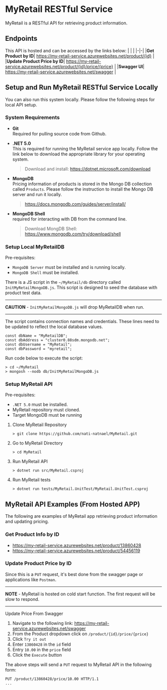 # MyRetail RESTful Service
MyRetail is a RESTful API for retrieving product information.

## Endpoints
This API is hosted and can be accessed by the links below:
| | |
|-|-|
|__Get Product by ID__| https://my-retail-service.azurewebsites.net/product/{id} |
|__Update Product Price by ID__| https://my-retail-service.azurewebsites.net/product/{id}/price/{price} |
|__Swagger UI__| https://my-retail-service.azurewebsites.net/swagger |

## Setup and Run MyRetail RESTful Service Locally
You can also run this system locally. Please follow the following steps for local API setup.

### System Requirements
* __Git__<br>
    Required for pulling source code from Github.

* __.NET 5.0__<br>
    This is required for running the MyRetail service app locally. Follow the link below to download the appropriate library for your operating system.<br>
    > Download and install: https://dotnet.microsoft.com/download

* __MongoDB__<br>
    Pricing information of products is stored in the Mongo DB collection called `Products`. Please follow the instruction to install the Mongo DB server and run it locally.
    > https://docs.mongodb.com/guides/server/install/

* __MongoDB Shell__<br>
    required for interacting with DB from the command line.
    > Download MongDB Shell: https://www.mongodb.com/try/download/shell

### Setup Local MyRetailDB
Pre-requisites:
* `MongoDB Server` must be installed and is running locally.
* `MongoDB Shell` must be installed.

There is a JS script in the `~/MyRetail/db` directory called `InitMyRetailMongoDB.js`. This script is designed to seed the database with product test data.<br>

---
**CAUTION** - `InitMyRetailMongoDB.js` will drop MyRetailDB when run.

---

The script contains connection names and credentials. These lines need to be updated to reflect the local database values. 
```
const dbName = "MyRetailDB"; 
const dbAddress = "cluster0.88sdm.mongodb.net";
const dbUsername = "MyRetail";
const dbPassword = "myretail";
```

Run code below to execute the script:
```
> cd ~/MyRetail
> mongosh --nodb db/InitMyRetailMongoDB.js
```

### Setup MyRetail API
Pre-requisites:
* `.NET 5.0` must be installed.
* MyRetail repository must cloned.
* Target MongoDB must be running

1. Clone MyRetail Repository

    ```
    > git clone https://github.com/nati-natnael/MyRetail.git
    ```
2. Go to MyRetail Directory

    ```
    > cd MyRetail
    ```
3. Run MyRetail API

    ```
    > dotnet run src/MyRetail.csproj
    ```
4. Run MyRetail tests

    ```
    > dotnet run tests/MyRetail.UnitTest/MyRetail.UnitTest.csproj
    ```

## MyRetail API Examples (From Hosted APP)
The following are examples of MyRetail app retrieving product information and updating pricing.

### Get Product Info by ID
* https://my-retail-service.azurewebsites.net/product/13860428
* https://my-retail-service.azurewebsites.net/product/54456119

### Update Product Price by ID
Since this is a `PUT` request, it's best done from the swagger page or applications like `Postman`.

---
**NOTE** - MyRetail is hosted on cold start function. The first request will be slow to respond.

---

Update Price From Swagger
1. Navigate to the following link: https://my-retail-service.azurewebsites.net/swagger
2. From the Product dropdown click on `/product/{id}/price/{price}`
3. Click `Try it out`
4. Enter `13860428` in the `id` field
5. Entry `10.00` in the `price` field
6. Click the `Execute` button

The above steps will send a `PUT` request to MyRetail API in the following form:
```
PUT /product/13860428/price/10.00 HTTP/1.1
...
```
